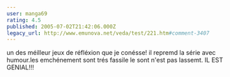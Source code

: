 ```yaml
---
user: manga69
rating: 4.5
published: 2005-07-02T21:42:06.000Z
legacy_url: http://www.emunova.net/veda/test/221.htm#comment-3407
---
```

un des méilleur jeux de réfléxion que je conésse!
il repremd la série avec humour.les emchénement sont trés fassile le sont n'est pas lassemt.
IL EST GENIAL!!!